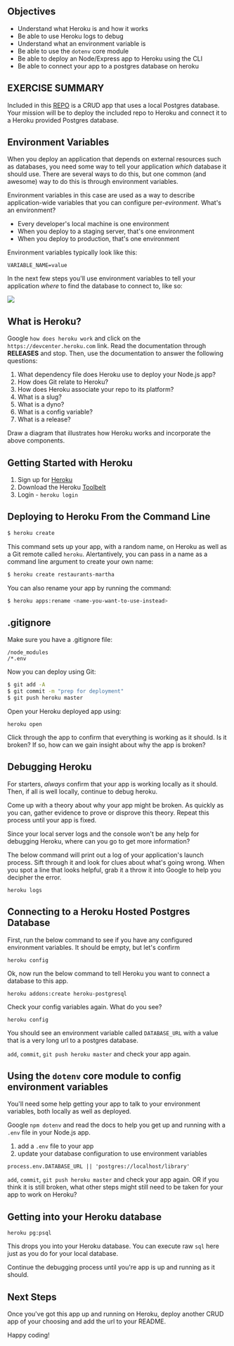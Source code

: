 ## Objectives

* Understand what Heroku is and how it works
* Be able to use Heroku logs to debug
* Understand what an environment variable is
* Be able to use the `dotenv` core module
* Be able to deploy an Node/Express app to Heroku using the CLI
* Be able to connect your app to a postgres database on heroku

## EXERCISE SUMMARY

Included in this [REPO](https://github.com/gSchool/intro-to-deploying-express-pg-apps-to-heroku) is a CRUD app that uses a local Postgres database. Your mission will be to deploy the included repo to Heroku and connect it to a Heroku provided Postgres database.

## Environment Variables

When you deploy an application that depends on external resources such as databases, you need some way to tell your application _which_ database it should use.  There are several ways to do this, but one common (and awesome) way to do this is through environment variables.

Environment variables in this case are used as a way to describe application-wide variables that you can configure per-_evironment_.  What's an environment?

- Every developer's local machine is one environment
- When you deploy to a staging server, that's one environment
- When you deploy to production, that's one environment

Environment variables typically look like this:

```
VARIABLE_NAME=value
```

In the next few steps you'll use environment variables to tell your application _where_ to find the database to connect to, like so:

![](https://students-gschool-production.s3.amazonaws.com/uploads/asset/file/51/postgres-environment-variables.png)

## What is Heroku?

Google `how does heroku work` and click on the `https://devcenter.heroku.com` link. Read the documentation through __RELEASES__ and stop. Then, use the documentation to answer the following questions:

1. What dependency file does Heroku use to deploy your Node.js app?
1. How does Git relate to Heroku?
1. How does Heroku associate your repo to its platform?
1. What is a slug?
1. What is a dyno?
1. What is a config variable?
1. What is a release?

Draw a diagram that illustrates how Heroku works and incorporate the above components.

## Getting Started with Heroku

1. Sign up for [Heroku](https://signup.heroku.com/)
1. Download the Heroku [Toolbelt](https://toolbelt.heroku.com/)
1. Login - `heroku login`

## Deploying to Heroku From the Command Line

```sh
$ heroku create
```

This command sets up your app, with a random name, on Heroku as well as a Git remote called `heroku`. Alertantively, you can pass in a name as a command line argument to create your own name:

```sh
$ heroku create restaurants-martha
```

You can also rename your app by running the command:

```sh
$ heroku apps:rename <name-you-want-to-use-instead>
```

## .gitignore

Make sure you have a .gitignore file:

```
/node_modules
/*.env
```

Now you can deploy using Git:

```sh
$ git add -A
$ git commit -m "prep for deployment"
$ git push heroku master
```

Open your Heroku deployed app using:

```
heroku open
```

Click through the app to confirm that everything is working as it should. Is it broken? If so, how can we gain insight about why the app is broken?

## Debugging Heroku

For starters, _always_ confirm that your app is working locally as it should. Then, if all is well locally, continue to debug heroku.

Come up with a theory about why your app might be broken. As quickly as you can, gather evidence to prove or disprove this theory. Repeat this process until your app is fixed.

Since your local server logs and the console won't be any help for debugging Heroku, where can you go to get more information?

The below command will print out a log of your application's launch process. Sift through it and look for clues about what's going wrong. When you spot a line that looks helpful, grab it a throw it into Google to help you decipher the error.

```
heroku logs
```

## Connecting to a Heroku Hosted Postgres Database

First, run the below command to see if you have any configured environment variables. It should be empty, but let's confirm

```
heroku config
```
Ok, now run the below command to tell Heroku you want to connect a database to this app.

```
heroku addons:create heroku-postgresql
```

Check your config variables again. What do you see?

```
heroku config
```

You should see an environment variable called `DATABASE_URL` with a value that is a very long url to a postgres database.

`add`, `commit`, `git push heroku master` and check your app again.

## Using the `dotenv` core module to config environment variables

You'll need some help getting your app to talk to your environment variables, both locally as well as deployed.

Google `npm dotenv` and read the docs to help you get up and running with a `.env` file in your Node.js app.

1. add a `.env` file to your app
1. update your database configuration to use environment variables

```
process.env.DATABASE_URL || 'postgres://localhost/library'
```

`add`, `commit`, `git push heroku master` and check your app again. OR if you think it is still broken, what other steps might still need to be taken for your app to work on Heroku?

## Getting into your Heroku database

```
heroku pg:psql
```

This drops you into your Heroku database. You can execute raw `sql` here just as you do for your local database.

Continue the debugging process until you're app is up and running as it should.

## Next Steps

Once you've got this app up and running on Heroku, deploy another CRUD app of your choosing and add the url to your README.  

Happy coding!
